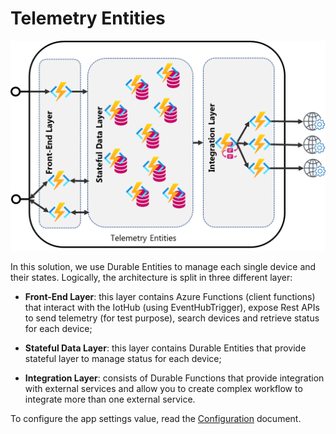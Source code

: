 # Telemetry Entities

![Architecture of the sample](../../Documents/Images/TelemetryEntitiesArchitecture.png)

In this solution, we use Durable Entities to manage each single device and their states.
Logically, the architecture is split in three different layer:

* **Front-End Layer**: this layer contains Azure Functions (client functions) that interact with the IotHub (using EventHubTrigger), expose Rest APIs to send telemetry (for test purpose), search devices and retrieve status for each device;

* **Stateful Data Layer**: this layer contains Durable Entities that provide stateful layer to manage status for each device;

* **Integration Layer**: consists of Durable Functions that provide integration with external services and allow you to create complex workflow to integrate more than one external service.


To configure the app settings value, read the [Configuration](Documentation/Configuration.md) document.
